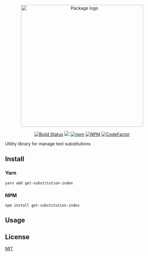 <p align="center"><img width="400" src="https://cdn.jsdelivr.net/gh/keindev/get-substitution-index/media/logo.svg" alt="Package logo"></p>

<p align="center">
    <a href="https://travis-ci.com/keindev/get-substitution-index"><img src="https://travis-ci.com/keindev/get-substitution-index.svg?branch=master" alt="Build Status"></a>
    <a href="https://codecov.io/gh/keindev/get-substitution-index"><img src="https://codecov.io/gh/keindev/get-substitution-index/branch/master/graph/badge.svg" /></a>
    <a href="https://www.npmjs.com/package/get-substitution-index"><img alt="npm" src="https://img.shields.io/npm/v/get-substitution-index.svg"></a>
    <a href="https://www.npmjs.com/package/get-substitution-index"><img alt="NPM" src="https://img.shields.io/npm/l/get-substitution-index.svg"></a>
    <a href="https://www.codefactor.io/repository/github/keindev/get-substitution-index"><img src="https://www.codefactor.io/repository/github/keindev/get-substitution-index/badge" alt="CodeFactor" /></a>
</p>

Utility library for manage text substitutions

## Install

### Yarn

```console
yarn add get-substitution-index
```

### NPM

```console
npm install get-substitution-index
```

## Usage

## License

[MIT](LICENSE)
